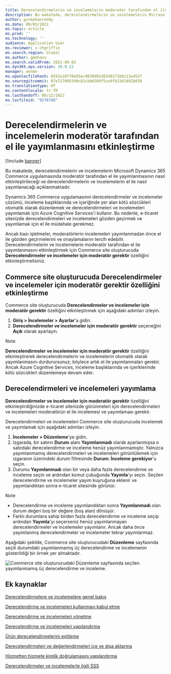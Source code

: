 ```yaml
---
title: Derecelendirmelerin ve incelemelerin moderatör tarafından el ile yayımlanmasını etkinleştirme
description: Bu makalede, derecelendirmelerin ve incelemelerin Microsoft Dynamics 365 Commerce uygulamasında moderatör tarafından el ile yayımlanmasının nasıl etkinleştirileceği ve derecelendirmelerin ve incelemelerin el ile nasıl yayımlanacağı açıklanmaktadır.
author: gvrmohanreddy
ms.date: 09/03/2021
ms.topic: article
ms.prod: ''
ms.technology: ''
audience: Application User
ms.reviewer: v-chgriffin
ms.search.region: Global
ms.author: gmohanv
ms.search.validFrom: 2021-09-03
ms.dyn365.ops.version: 10.0.22
manager: annbe
ms.openlocfilehash: 6591e18ff8e83ec9030d91d8348271b8113e453f
ms.sourcegitcommit: 87e727005399c82cbb6509f5ce9fb33d18928d30
ms.translationtype: HT
ms.contentlocale: tr-TR
ms.lasthandoff: 08/12/2022
ms.locfileid: "9276788"
---
```

# <a name="enable-manual-publishing-of-ratings-and-reviews-by-a-moderator"></a>Derecelendirmelerin ve incelemelerin moderatör tarafından el ile yayımlanmasını etkinleştirme

[!include [banner](includes/banner.md)]

Bu makalede, derecelendirmelerin ve incelemelerin Microsoft Dynamics 365 Commerce uygulamasında moderatör tarafından el ile yayımlanmasının nasıl etkinleştirileceği ve derecelendirmelerin ve incelemelerin el ile nasıl yayımlanacağı açıklanmaktadır.

Dynamics 365 Commerce uygulamasının derecelendirmeler ve incelemeler çözümü, inceleme başlıklarında ve içeriğinde yer alan kötü sözcükleri otomatik olarak düzenlemek ve derecelendirmeleri ve incelemeleri yayımlamak için Azure Cognitive Services'i kullanır. Bu nedenle, e-ticaret sitenizde derecelendirmeleri ve incelemeleri gözden geçirmek ve yayımlamak için el ile müdahale gerekmez.

Ancak bazı işletmeler, moderatörlerin incelemeleri yayımlanmadan önce el ile gözden geçirmelerini ve onaylamalarını tercih edebilir. Derecelendirmelerin ve incelemelerin moderatör tarafından el ile yayımlanmasını etkinleştirmek için Commerce site oluşturucuda **Derecelendirmeler ve incelemeler için moderatör gerektir** özelliğini etkinleştirmelisiniz.

## <a name="enable-the-require-moderator-for-ratings-and-reviews-feature-in-commerce-site-builder"></a>Commerce site oluşturucuda Derecelendirmeler ve incelemeler için moderatör gerektir özelliğini etkinleştirme

Commerce site oluşturucuda **Derecelendirmeler ve incelemeler için moderatör gerektir** özelliğini etkinleştirmek için aşağıdaki adımları izleyin.

1. **Giriş \> İncelemeler \> Ayarlar**'a gidin.
1. **Derecelendirmeler ve incelemeler için moderatör gerektir** seçeneğini **Açık** olarak ayarlayın.

> [!NOTE]
> **Derecelendirmeler ve incelemeler için moderatör gerektir** özelliğini etkinleştirerek derecelendirmelerin ve incelemelerin otomatik olarak yayımlanmasını durdurursunuz; böylece artık el ile yayımlanmaları gerekir. Ancak Azure Cognitive Services, inceleme başlıklarında ve içeriklerinde kötü sözcükleri düzenlemeye devam eder.

<!--![Require moderator for ratings and reviews setting in Commerce site builder.](media/Ratings-reviews-settings-human-moderation.png)-->

## <a name="publish-ratings-and-reviews"></a>Derecelendirmeleri ve incelemeleri yayımlama

**Derecelendirmeler ve incelemeler için moderatör gerektir** özelliğini etkinleştirdiğinizde e-ticaret sitenizde görünmeleri için derecelendirmeleri ve incelemeleri moderatörün el ile incelemesi ve yayımlaması gerekir.

Derecelendirmeleri ve incelemeleri Commerce site oluşturucuda incelemek ve yayımlamak için aşağıdaki adımları izleyin.

1. **İncelemeler \> Düzenleme**'ye gidin.
1. Izgarada, bir satırın **Durum** alanı **Yayımlanmadı** olarak ayarlanmışsa o satırdaki derecelendirme ve inceleme henüz yayımlanmamıştır. Yalnızca yayımlanmamış derecelendirmeleri ve incelemeleri görüntülemek için ızgaranın üzerindeki durum filtresinde **Durum: İnceleme gerekiyor**'u seçin.
1. Durumu **Yayımlanmadı** olan bir veya daha fazla derecelendirme ve inceleme seçin ve ardından komut çubuğunda **Yayımla**'yı seçin. Seçilen derecelendirme ve incelemeler yayım kuyruğuna eklenir ve yayımlandıktan sonra e-ticaret sitesinde görünür.

> [!NOTE]
> - Derecelendirme ve inceleme yayımlandıktan sonra **Yayımlanmadı** olan durum değeri boş bir değere (boş alan) dönüşür.
> - Farklı durumlara sahip birden fazla derecelendirme ve inceleme seçip ardından **Yayımla**'yı seçerseniz henüz yayımlanmayan derecelendirmeler ve incelemeler yayımlanır. Ancak daha önce yayımlanmış derecelendirmeler ve incelemeler tekrar yayımlanmaz.

Aşağıdaki şekilde, Commerce site oluşturucudaki **Düzenleme** sayfasında seçili durumdaki yayımlanmamış üç derecelendirme ve incelemenin gösterildiği bir örnek yer almaktadır.

![Commerce site oluşturucudaki Düzenleme sayfasında seçilen yayımlanmamış üç derecelendirme ve inceleme.](media/Ratings-reviews-publishing-reviews.png)

<!--![Dynamics 365 Commerce - Ratings and Review configuration 2](media/Ratings-reviews-published-reviews.png)-->
<!--![Status filter](media/Ratings-reviews-published-reviews-status-filter.png)-->

## <a name="additional-resources"></a>Ek kaynaklar

[Derecelendirmelere ve incelemelere genel bakış](ratings-reviews-overview.md)

[Derecelendirme ve incelemeleri kullanmayı kabul etme](opt-in-ratings-reviews.md)

[Derecelendirme ve incelemeleri yönetme](manage-reviews.md)

[Derecelendirme ve incelemeleri yapılandırma](configure-ratings-reviews.md)

[Ürün derecelendirmelerini eşitleme](sync-product-ratings.md)

[Derecelendirmeleri ve değerlendirmeleri içe ve dışa aktarma](import-export-reviews.md)

[Hizmetten hizmete kimlik doğrulamasını yapılandırma](service-to-service-auth.md)

[Derecelendirmeler ve incelemelerle ilgili SSS](ratings-reviews-faq.md)
